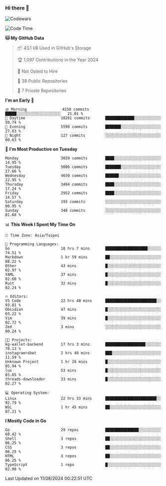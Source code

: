 ### Hi there 👋

![Codewars](https://www.codewars.com/users/omegaatt36/badges/small)

<!--START_SECTION:waka-->
![Code Time](http://img.shields.io/badge/Code%20Time-2%2C690%20hrs%2034%20mins-blue)

**🐱 My GitHub Data** 

> 📦 43.1 kB Used in GitHub's Storage 
 > 
> 🏆 1,097 Contributions in the Year 2024
 > 
> 🚫 Not Opted to Hire
 > 
> 📜 38 Public Repositories 
 > 
> 🔑 7 Private Repositories 
 > 
**I'm an Early 🐤** 

```text
🌞 Morning                4258 commits        █████░░░░░░░░░░░░░░░░░░░░   21.01 % 
🌆 Daytime                10281 commits       █████████████░░░░░░░░░░░░   50.74 % 
🌃 Evening                5598 commits        ███████░░░░░░░░░░░░░░░░░░   27.63 % 
🌙 Night                  127 commits         ░░░░░░░░░░░░░░░░░░░░░░░░░   00.63 % 
```
📅 **I'm Most Productive on Tuesday** 

```text
Monday                   3029 commits        ████░░░░░░░░░░░░░░░░░░░░░   14.95 % 
Tuesday                  5606 commits        ███████░░░░░░░░░░░░░░░░░░   27.66 % 
Wednesday                4650 commits        ██████░░░░░░░░░░░░░░░░░░░   22.95 % 
Thursday                 3494 commits        ████░░░░░░░░░░░░░░░░░░░░░   17.24 % 
Friday                   2952 commits        ████░░░░░░░░░░░░░░░░░░░░░   14.57 % 
Saturday                 193 commits         ░░░░░░░░░░░░░░░░░░░░░░░░░   00.95 % 
Sunday                   340 commits         ░░░░░░░░░░░░░░░░░░░░░░░░░   01.68 % 
```


📊 **This Week I Spent My Time On** 

```text
🕑︎ Time Zone: Asia/Taipei

💬 Programming Languages: 
Go                       18 hrs 7 mins       ███████████████████░░░░░░   74.51 % 
Markdown                 1 hr 59 mins        ██░░░░░░░░░░░░░░░░░░░░░░░   08.22 % 
Other                    43 mins             █░░░░░░░░░░░░░░░░░░░░░░░░   02.97 % 
YAML                     37 mins             █░░░░░░░░░░░░░░░░░░░░░░░░   02.60 % 
Rust                     32 mins             █░░░░░░░░░░░░░░░░░░░░░░░░   02.24 % 

🔥 Editors: 
VS Code                  22 hrs 48 mins      ███████████████████████░░   93.81 % 
Obsidian                 47 mins             █░░░░░░░░░░░░░░░░░░░░░░░░   03.22 % 
Vim                      39 mins             █░░░░░░░░░░░░░░░░░░░░░░░░   02.72 % 
Zed                      3 mins              ░░░░░░░░░░░░░░░░░░░░░░░░░   00.24 % 

🐱‍💻 Projects: 
kg-wallet-backend        17 hrs 3 mins       ██████████████████░░░░░░░   70.13 % 
instagramrobot           2 hrs 49 mins       ███░░░░░░░░░░░░░░░░░░░░░░   11.59 % 
Unknown Project          1 hr 26 mins        █░░░░░░░░░░░░░░░░░░░░░░░░   05.94 % 
lux                      53 mins             █░░░░░░░░░░░░░░░░░░░░░░░░   03.65 % 
threads-downloader       33 mins             █░░░░░░░░░░░░░░░░░░░░░░░░   02.27 % 

💻 Operating System: 
Linux                    22 hrs 33 mins      ███████████████████████░░   92.79 % 
WSL                      1 hr 45 mins        ██░░░░░░░░░░░░░░░░░░░░░░░   07.21 % 
```

**I Mostly Code in Go** 

```text
Go                       29 repos            ███████████████░░░░░░░░░░   60.42 % 
Shell                    3 repos             ██░░░░░░░░░░░░░░░░░░░░░░░   06.25 % 
CSS                      3 repos             ██░░░░░░░░░░░░░░░░░░░░░░░   06.25 % 
HTML                     3 repos             ██░░░░░░░░░░░░░░░░░░░░░░░   06.25 % 
TypeScript               1 repo              █░░░░░░░░░░░░░░░░░░░░░░░░   02.08 % 
```




 Last Updated on 11/08/2024 00:22:51 UTC
<!--END_SECTION:waka-->

<!--
**omegaatt36/omegaatt36** is a ✨ _special_ ✨ repository because its `README.md` (this file) appears on your GitHub profile.

Here are some ideas to get you started:

- 🔭 I’m currently working on ...
- 🌱 I’m currently learning ...
- 👯 I’m looking to collaborate on ...
- 🤔 I’m looking for help with ...
- 💬 Ask me about ...
- 📫 How to reach me: ...
- 😄 Pronouns: ...
- ⚡ Fun fact: ...
-->
